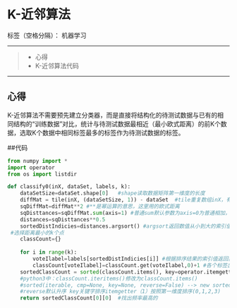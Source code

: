 ﻿# K-近邻算法

标签（空格分隔）： 机器学习

---

> * 心得
> * K-近邻算法代码

---


## 心得

K-近邻算法不需要预先建立分类器，而是直接将结构化的待测试数据与已有的相同结构的“训练数据”对比，统计与待测试数据最相近（最小欧式距离）的前K个数据，选取K个数据中相同标签最多的标签作为待测试数据的标签。

##代码

```python
from numpy import *
import operator
from os import listdir

def classify0(inX, dataSet, labels, k):
    dataSetSize=dataSet.shape[0]   #shape读取数据矩阵第一维度的长度
    diffMat = tile(inX, (dataSetSize, 1)) - dataSet  #tile重复数组inX，有dataSet行 1个dataSet列，减法计算差值
    sqDiffMat=diffMat**2 #**是幂运算的意思，这里用的欧式距离
    sqDisttances=sqDiffMat.sum(axis=1) #普通sum默认参数为axis=0为普通相加，axis=1为一行的行向量相加
    distances=sqDisttances**0.5
    sortedDistIndicies=distances.argsort() #argsort返回数值从小到大的索引值（数组索引0,1,2,3）
 #选择距离最小的k个点
    classCount={}
	
    for i in range(k):
        voteIlabel=labels[sortedDistIndicies[i]] #根据排序结果的索引值返回靠近的前k个标签
        classCount[voteIlabel]=classCount.get(voteIlabel,0)+1 #各个标签出现频率
    sortedClassCount = sorted(classCount.items(), key=operator.itemgetter(1), reverse=True) #排序频率
    #python3中：classCount.iteritems()修改为classCount.items()
    #sorted(iterable, cmp=None, key=None, reverse=False) --> new sorted list。
    #reverse默认升序 key关键字排序itemgetter（1）按照第一维度排序(0,1,2,3)
    return sortedClassCount[0][0]  #找出频率最高的

```

 